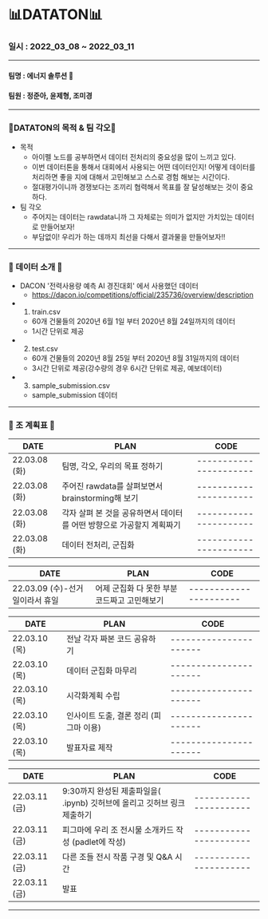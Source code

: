# 📊DATATON📊
### 일시 : 2022_03_08 ~ 2022_03_11
----------------------------------------------------------------
#### 팀명 : 에너지 솔루션 🔋
#### 팀원 : 정준아, 윤제형, 조미경
----------------------------------------------------------------
### 🌟DATATON의 목적 & 팀 각오🌟
- 목적
  - 아이펠 노드를 공부하면서 데이터 전처리의 중요성을 많이 느끼고 있다.
  - 이번 데이터톤을 통해서 대회에서 사용되는 어떤 데이터인지! 어떻게 데이터를 처리하면 좋을 지에 대해서 고민해보고 스스로 경험 해보는 시간이다.
  - 절대평가이니까 경쟁보다는 조끼리 협력해서 목표를 잘 달성해보는 것이 중요하다.
- 팀 각오
  - 주어지는 데이터는 rawdata니까 그 자체로는 의미가 없지만 가치있는 데이터로 만들어보자!
  - 부담없이! 우리가 하는 데까지 최선을 다해서 결과물을 만들어보자!!
----------------------------------------------------------------
### 📝 데이터 소개 📝
- DACON '전력사용량 예측 AI 경진대회' 에서 사용했던 데이터
  - https://dacon.io/competitions/official/235736/overview/description
- 1. train.csv
  - 60개 건물들의 2020년 6월 1일 부터 2020년 8월 24일까지의 데이터 
  - 1시간 단위로 제공
- 2. test.csv
  - 60개 건물들의 2020년 8월 25일 부터 2020년 8월 31일까지의 데이터
  - 3시간 단위로 제공(강수량의 경우 6시간 단위로 제공, 예보데이터)
- 3. sample_submission.csv
  - sample_submission 데이터 
----------------------------------------------------------------
### 📅 조 계획표 📅 
| DATE | PLAN | CODE |
| --------- | ---------------------- | ---------------------- |
| 22.03.08 (화) | 팀명, 각오, 우리의 목표 정하기 | ---------------------- |
| 22.03.08 (화) | 주어진 rawdata를 살펴보면서 brainstorming해 보기 | ---------------------- |
| 22.03.08 (화) | 각자 살펴 본 것을 공유하면서 데이터를 어떤 방향으로 가공할지 계획짜기 | ---------------------- |
| 22.03.08 (화) | 데이터 전처리, 군집화 | ---------------------- |

| DATE | PLAN | CODE |
| --------- | ---------------------- | ---------------------- |
| 22.03.09 (수)-선거일이라서 휴일 | 어제 군집화 다 못한 부분 코드짜고 고민해보기 | ---------------------- |

| DATE | PLAN | CODE |
| --------- | ---------------------- | ---------------------- |
| 22.03.10 (목) | 전날 각자 짜본 코드 공유하기 | ---------------------- |
| 22.03.10 (목) | 데이터 군집화 마무리 | ---------------------- |
| 22.03.10 (목) | 시각화계획 수립 | ---------------------- |
| 22.03.10 (목) | 인사이트 도출, 결론 정리 (피그마 이용) | ---------------------- |
| 22.03.10 (목) | 발표자료 제작 | ---------------------- |

| DATE | PLAN | CODE |
| --------- | ---------------------- | ---------------------- |
| 22.03.11 (금) | 9:30까지 완성된 제출파일을( .ipynb) 깃허브에 올리고 깃허브 링크제출하기 | ---------------------- |
| 22.03.11 (금) | 피그마에 우리 조 전시물 소개카드 작성 (padlet에 작성) | ---------------------- |
| 22.03.11 (금) | 다른 조들 전시 작품 구경 및 Q&A 시간 | ---------------------- |
| 22.03.11 (금) | 발표 |  |
----------------------------------------------------------------






